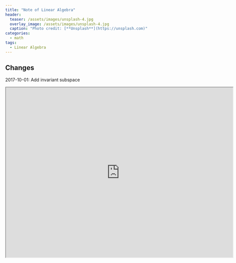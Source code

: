 ```yaml
---
title: "Note of Linear Algebra"
header:
  teaser: /assets/images/unsplash-4.jpg
  overlay_image: /assets/images/unsplash-4.jpg
  caption: "Photo credit: [**Unsplash**](https://unsplash.com)"
categories:
  - math
tags:
  - Linear Algebra
---
```


## Changes

2017-10-01: Add invariant subspace

<iframe src="https://drive.google.com/file/d/0B0HNqd_8V0OlRURhZnBwTmRhbDA/preview" width="720" height="540"></iframe>
